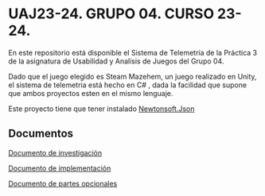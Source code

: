 # UAJ23-24. GRUPO 04. CURSO 23-24.

En este repositorio está disponible el Sistema de Telemetría de la Práctica 3 de la asignatura de Usabilidad y Analisis de Juegos del Grupo 04.

Dado que el juego elegido es Steam Mazehem, un juego realizado en Unity, el sistema de telemetria está hecho en C# , dada la facilidad que supone que ambos proyectos esten en el mismo lenguaje.

Este proyecto tiene que tener instalado [Newtonsoft.Json](https://learn.microsoft.com/en-us/nuget/quickstart/install-and-use-a-package-in-visual-studio) 
## Documentos

[Documento de investigación](/Documentos/Documento%20de%20Investigacion.md)

[Documento de implementación](/Documentos/Documento%20de%20Implementacion.md)

[Documento de partes opcionales](./Documentos/PartesOpcionales.md)
